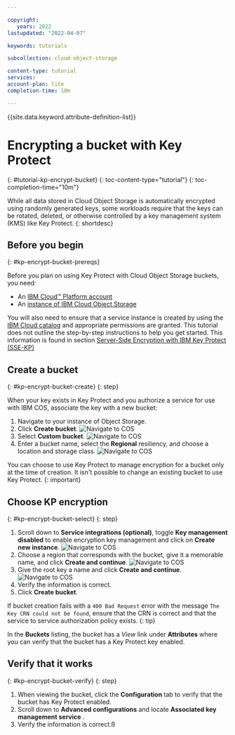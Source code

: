 ```yaml
---

copyright:
   years: 2022
lastupdated: "2022-04-07"

keywords: tutorials

subcollection: cloud-object-storage

content-type: tutorial
services: 
account-plan: lite 
completion-time: 10m 

---
```


{{site.data.keyword.attribute-definition-list}}

# Encrypting a bucket with Key Protect 
{: #tutorial-kp-encrypt-bucket}
{: toc-content-type="tutorial"}
{: toc-completion-time="10m"} 

While all data stored in Cloud Object Storage is automatically encrypted using randomly generated keys, some workloads require that the keys can be rotated, deleted, or otherwise controlled by a key management system (KMS) like Key Protect.
{: shortdesc}

## Before you begin
{: #kp-encrypt-bucket-prereqs}

Before you plan on using Key Protect with Cloud Object Storage buckets, you need:

- An [IBM Cloud™ Platform account](http://cloud.ibm.com/)
- An [instance of IBM Cloud Object Storage](http://cloud.ibm.com/catalog/services/cloud-object-storage)

You will also need to ensure that a service instance is created by using the [IBM Cloud catalog](https://cloud.ibm.com/catalog) and appropriate permissions are granted. This tutorial does not outline the step-by-step instructions to help you get started.  This information is found in section  [Server-Side Encryption with IBM Key Protect (SSE-KP)](https://cloud.ibm.com/docs/cloud-object-storage?topic=cloud-object-storage-kp)


## Create a bucket
{: #kp-encrypt-bucket-create}
{: step}

When your key exists in Key Protect and you authorize a service for use with IBM COS, associate the key with a new bucket:

1. Navigate to your instance of Object Storage.
2. Click **Create bucket**.
![Navigate to COS](https://s3.us.cloud-object-storage.appdomain.cloud/docs-resources/kp-tut-1.png)
2. Select **Custom bucket**.
![Navigate to COS](https://s3.us.cloud-object-storage.appdomain.cloud/docs-resources/kp-tut-2.png)
3. Enter a bucket name, select the **Regional** resiliency, and choose a location and storage class.
![Navigate to COS](https://s3.us.cloud-object-storage.appdomain.cloud/docs-resources/kp-tut-3.png)

You can choose to use Key Protect to manage encryption for a bucket only at the time of creation. It isn't possible to change an existing bucket to use Key Protect.
{: important}

## Choose KP encryption
{: #kp-encrypt-bucket-select}
{: step}

1. Scroll down to **Service integrations (optional)**, toggle **Key management disabled** to enable encryption key management and click on **Create new instance**.
![Navigate to COS](https://s3.us.cloud-object-storage.appdomain.cloud/docs-resources/kp-tut-4.png)
2. Choose a region that corresponds with the bucket, give it a memorable name, and click **Create and continue**.
![Navigate to COS](https://s3.us.cloud-object-storage.appdomain.cloud/docs-resources/kp-tut-5.png)
3. Give the root key a name and click **Create and continue**.
![Navigate to COS](https://s3.us.cloud-object-storage.appdomain.cloud/docs-resources/kp-tut-6.png)
4. Verify the information is correct.
5. Click **Create bucket**.

If bucket creation fails with a `400 Bad Request` error with the message `The Key CRN could not be found`, ensure that the CRN is correct and that the service to service authorization policy exists.
{: tip}

In the **Buckets** listing, the bucket has a _View_ link under **Attributes** where you can verify that the bucket has a Key Protect key enabled.

## Verify that it works
{: #kp-encrypt-bucket-verify}
{: step}

1. When viewing the bucket, click the **Configuration** tab to verify that the bucket has Key Protect enabled.
2. Scroll down to **Advanced configurations** and locate **Associated key management service** .
3. Verify the information is correct.ß

